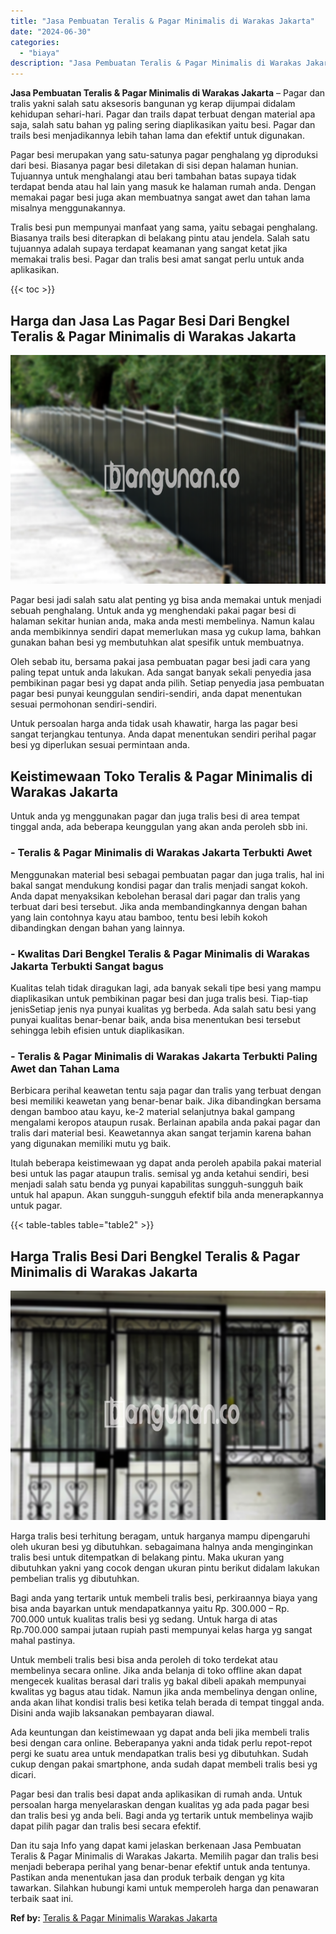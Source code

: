 ```yaml
---
title: "Jasa Pembuatan Teralis & Pagar Minimalis di Warakas Jakarta"
date: "2024-06-30"
categories: 
  - "biaya"
description: "Jasa Pembuatan Teralis & Pagar Minimalis di Warakas Jakarta. Dan itu saja Info yang dapat kami jelaskan berkenaan Jasa Pembuatan Teralis & Pagar Minimalis di..."
---
```


**Jasa Pembuatan Teralis & Pagar Minimalis di Warakas Jakarta** – Pagar dan tralis yakni salah satu aksesoris bangunan yg kerap dijumpai didalam kehidupan sehari-hari. Pagar dan trails dapat terbuat dengan material apa saja, salah satu bahan yg paling sering diaplikasikan yaitu besi. Pagar dan trails besi menjadikannya lebih tahan lama dan efektif untuk digunakan.

Pagar besi merupakan yang satu-satunya pagar penghalang yg diproduksi dari besi. Biasanya pagar besi diletakan di sisi depan halaman hunian. Tujuannya untuk menghalangi atau beri tambahan batas supaya tidak terdapat benda atau hal lain yang masuk ke halaman rumah anda. Dengan memakai pagar besi juga akan membuatnya sangat awet dan tahan lama misalnya menggunakannya.

Tralis besi pun mempunyai manfaat yang sama, yaitu sebagai penghalang. Biasanya trails besi diterapkan di belakang pintu atau jendela. Salah satu tujuannya adalah supaya terdapat keamanan yang sangat ketat jika memakai tralis besi. Pagar dan tralis besi amat sangat perlu untuk anda aplikasikan.

{{< toc >}}

## Harga dan Jasa Las Pagar Besi Dari Bengkel Teralis & Pagar Minimalis di Warakas Jakarta

![Jasa Pembuatan Teralis & Pagar Minimalis di Warakas Jakarta](/images/pagar-minimalis-murah-64.png)

Pagar besi jadi salah satu alat penting yg bisa anda memakai untuk menjadi sebuah penghalang. Untuk anda yg menghendaki pakai pagar besi di halaman sekitar hunian anda, maka anda mesti membelinya. Namun kalau anda membikinnya sendiri dapat memerlukan masa yg cukup lama, bahkan gunakan bahan besi yg membutuhkan alat spesifik untuk membuatnya.

Oleh sebab itu, bersama pakai jasa pembuatan pagar besi jadi cara yang paling tepat untuk anda lakukan. Ada sangat banyak sekali penyedia jasa pembikinan pagar besi yg dapat anda pilih. Setiap penyedia jasa pembuatan pagar besi punyai keunggulan sendiri-sendiri, anda dapat menentukan sesuai permohonan sendiri-sendiri.

Untuk persoalan harga anda tidak usah khawatir, harga las pagar besi sangat terjangkau tentunya. Anda dapat menentukan sendiri perihal pagar besi yg diperlukan sesuai permintaan anda.

## Keistimewaan Toko Teralis & Pagar Minimalis di Warakas Jakarta

Untuk anda yg menggunakan pagar dan juga tralis besi di area tempat tinggal anda, ada beberapa keunggulan yang akan anda peroleh sbb ini.

### \- Teralis & Pagar Minimalis di Warakas Jakarta Terbukti Awet

Menggunakan material besi sebagai pembuatan pagar dan juga tralis, hal ini bakal sangat mendukung kondisi pagar dan tralis menjadi sangat kokoh. Anda dapat menyaksikan kebolehan berasal dari pagar dan tralis yang terbuat dari besi tersebut. Jika anda membandingkannya dengan bahan yang lain contohnya kayu atau bamboo, tentu besi lebih kokoh dibandingkan dengan bahan yang lainnya.

### \- Kwalitas Dari Bengkel Teralis & Pagar Minimalis di Warakas Jakarta Terbukti Sangat bagus

Kualitas telah tidak diragukan lagi, ada banyak sekali tipe besi yang mampu diaplikasikan untuk pembikinan pagar besi dan juga tralis besi. Tiap-tiap jenisSetiap jenis nya punyai kualitas yg berbeda. Ada salah satu besi yang punyai kualitas benar-benar baik, anda bisa menentukan besi tersebut sehingga lebih efisien untuk diaplikasikan.

### \- Teralis & Pagar Minimalis di Warakas Jakarta Terbukti Paling Awet dan Tahan Lama

Berbicara perihal keawetan tentu saja pagar dan tralis yang terbuat dengan besi memiliki keawetan yang benar-benar baik. Jika dibandingkan bersama dengan bamboo atau kayu, ke-2 material selanjutnya bakal gampang mengalami keropos ataupun rusak. Berlainan apabila anda pakai pagar dan tralis dari material besi. Keawetannya akan sangat terjamin karena bahan yang digunakan memiliki mutu yg baik.

Itulah beberapa keistimewaan yg dapat anda peroleh apabila pakai material besi untuk las pagar ataupun tralis. semisal yg anda ketahui sendiri, besi menjadi salah satu benda yg punyai kapabilitas sungguh-sungguh baik untuk hal apapun. Akan sungguh-sungguh efektif bila anda menerapkannya untuk pagar.

{{< table-tables table="table2" >}}

## Harga Tralis Besi Dari Bengkel Teralis & Pagar Minimalis di Warakas Jakarta

![Jasa Pembuatan Teralis & Pagar Minimalis di Warakas Jakarta](/images/teralis-minimalis-murah-45.png)

Harga tralis besi terhitung beragam, untuk harganya mampu dipengaruhi oleh ukuran besi yg dibutuhkan. sebagaimana halnya anda menginginkan tralis besi untuk ditempatkan di belakang pintu. Maka ukuran yang dibutuhkan yakni yang cocok dengan ukuran pintu berikut didalam lakukan pembelian tralis yg dibutuhkan.

Bagi anda yang tertarik untuk membeli tralis besi, perkiraannya biaya yang bisa anda bayarkan untuk mendapatkannya yaitu Rp. 300.000 – Rp. 700.000 untuk kualitas tralis besi yg sedang. Untuk harga di atas Rp.700.000 sampai jutaan rupiah pasti mempunyai kelas harga yg sangat mahal pastinya.

Untuk membeli tralis besi bisa anda peroleh di toko terdekat atau membelinya secara online. Jika anda belanja di toko offline akan dapat mengecek kualitas berasal dari tralis yg bakal dibeli apakah mempunyai kwalitas yg bagus atau tidak. Namun jika anda membelinya dengan online, anda akan lihat kondisi tralis besi ketika telah berada di tempat tinggal anda. Disini anda wajib laksanakan pembayaran diawal.

Ada keuntungan dan keistimewaan yg dapat anda beli jika membeli tralis besi dengan cara online. Beberapanya yakni anda tidak perlu repot-repot pergi ke suatu area untuk mendapatkan tralis besi yg dibutuhkan. Sudah cukup dengan pakai smartphone, anda sudah dapat membeli tralis besi yg dicari.

Pagar besi dan tralis besi dapat anda aplikasikan di rumah anda. Untuk persoalan harga menyelaraskan dengan kualitas yg ada pada pagar besi dan tralis besi yg anda beli. Bagi anda yg tertarik untuk membelinya wajib dapat pilih pagar dan tralis besi secara efektif.

Dan itu saja Info yang dapat kami jelaskan berkenaan Jasa Pembuatan Teralis & Pagar Minimalis di Warakas Jakarta. Memilih pagar dan tralis besi menjadi beberapa perihal yang benar-benar efektif untuk anda tentunya. Pastikan anda menentukan jasa dan produk terbaik dengan yg kita tawarkan. Silahkan hubungi kami untuk memperoleh harga dan penawaran terbaik saat ini.

**Ref by:** [Teralis & Pagar Minimalis Warakas Jakarta](https://id.wikipedia.org/wiki/Teralis)
